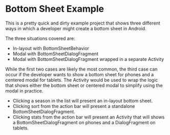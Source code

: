 # Bottom Sheet Example

This is a pretty quick and dirty example project that shows three different ways in which a developer might create a bottom sheet in Android.

The three situations covered are:

* In-layout with BottomSheetBehavior
* Modal with BottomSheetDialogFragment
* Modal with BottomSheetDialogFragment wrapped in a separate Activity

While the first two cases are likely the most common, the third case can occur if the developer wants to show a bottom sheet for phones and a centered modal for tablets. The Activity would be used to wrap the logic that shows either the bottom sheet or centered modal to simplify using the modal in practice.

* Clicking a season in the list will present an in-layout bottom sheet.
* Clicking sort from the action bar will present a standalone BottomSheetDialogFragment.
* Clicking stats from the action bar will present an Activity that will shows a BottomSheetDialogFragment on phones and a DialogFragment on tablets.